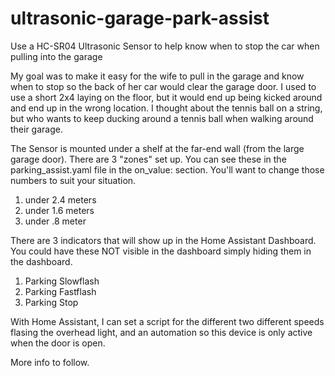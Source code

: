 # ultrasonic-garage-park-assist
Use a HC-SR04 Ultrasonic Sensor to help know when to stop the car when pulling into the garage

My goal was to make it easy for the wife to pull in the garage and know when to stop so the back of her car would clear the garage door. I used to use a short 2x4 laying on the floor, but it would end up being kicked around and end up in the wrong location. I thought about the tennis ball on a string, but who wants to keep ducking around a tennis ball when walking around their garage.

The Sensor is mounted under a shelf at the far-end wall (from the large garage door). 
There are 3 "zones" set up. You can see these in the parking_assist.yaml file in the on_value: section. You'll want to change those numbers to suit your situation.
  1. under 2.4 meters
  2. under 1.6 meters
  3. under .8 meter

There are 3 indicators that will show up in the Home Assistant Dashboard. You could have these NOT visible in the dashboard simply hiding them in the dashboard.
  1. Parking Slowflash
  2. Parking Fastflash
  3. Parking Stop

With Home Assistant, I can set a script for the different two different speeds flasing the overhead light, and an automation so this device is only active when the door is open.

More info to follow.
